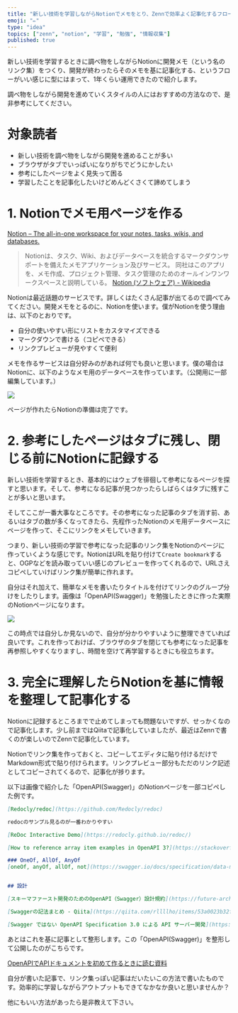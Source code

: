 ```yaml
---
title: "新しい技術を学習しながらNotionでメモをとり、Zennで効率よく記事化するフロー"
emoji: "✏️"
type: "idea"
topics: ["zenn", "notion", "学習", "勉強", "情報収集"]
published: true
---
```


新しい技術を学習するときに調べ物をしながらNotionに開発メモ（という名のリンク集）をつくり、開発が終わったらそのメモを基に記事化する、というフローがいい感じに型にはまって、1年くらい運用できたので紹介します。

調べ物をしながら開発を進めていくスタイルの人にはおすすめの方法なので、是非参考にしてください。

# 対象読者

- 新しい技術を調べ物をしながら開発を進めることが多い
- ブラウザがタブでいっぱいになりがちでどうにかしたい
- 参考にしたページをよく見失って困る
- 学習したことを記事化したいけどめんどくさくて諦めてしまう

# 1. Notionでメモ用ページを作る

[Notion – The all-in-one workspace for your notes, tasks, wikis, and databases.](https://www.notion.so/product)

> Notionは、タスク、Wiki、およびデータベースを統合するマークダウンサポートを備えたメモアプリケーション及びサービス。 同社はこのアプリを、メモ作成、プロジェクト管理、タスク管理のためのオールインワンワークスペースと説明している。
> [Notion (ソフトウェア) - Wikipedia](https://ja.wikipedia.org/wiki/Notion_(%E3%82%BD%E3%83%95%E3%83%88%E3%82%A6%E3%82%A7%E3%82%A2))

Notionは最近話題のサービスです。詳しくはたくさん記事が出てるので調べてみてください。開発メモをとるのに、Notionを使います。僕がNotionを使う理由は、以下のとおりです。

- 自分の使いやすい形にリストをカスタマイズできる
- マークダウンで書ける（コピペできる）
- リンクプレビューが見やすくて便利

メモを作るサービスは自分好みのがあれば何でも良いと思います。僕の場合はNotionに、以下のようなメモ用のデータベースを作っています。（公開用に一部編集しています。）

![](https://storage.googleapis.com/zenn-user-upload/j2whrrd8w5q0puilq688qk7t2qjo)


ページが作れたらNotionの準備は完了です。

# 2. 参考にしたページはタブに残し、閉じる前にNotionに記録する

新しい技術を学習するとき、基本的にはウェブを徘徊して参考になるページを探すと思います。そして、参考になる記事が見つかったらしばらくはタブに残すことが多いと思います。

そしてここが一番大事なところです。その参考になった記事のタブを消す前、あるいはタブの数が多くなってきたら、先程作ったNotionのメモ用データベースにページを作って、そこにリンクをメモしていきます。

つまり、新しい技術の学習で参考になった記事のリンク集をNotionのページに作っていくような感じです。NotionはURLを貼り付けて`Create bookmark`すると、OGPなどを読み取っていい感じのプレビューを作ってくれるので、URLさえコピペしていけばリンク集が簡単に作れます。

自分はそれ加えて、簡単なメモを書いたりタイトルを付けてリンクのグループ分けをしたりします。画像は「OpenAPI(Swagger)」を勉強したときに作った実際のNotionページになります。

![](https://storage.googleapis.com/zenn-user-upload/0y3916f3dc7yyxgp4ztz2fwxcqop)

この時点では自分しか見ないので、自分が分かりやすいように整理できていれば良いです。これを作っておけば、ブラウザのタブを閉じても参考になった記事を再参照しやすくなりますし、時間を空けて再学習するときにも役立ちます。

# 3. 完全に理解したらNotionを基に情報を整理して記事化する

Notionに記録するところまでで止めてしまっても問題ないですが、せっかくなので記事化します。少し前まではQiitaで記事化していましたが、最近はZennで書くのが楽しいのでZennで記事化しています。

Notionでリンク集を作っておくと、コピーしてエディタに貼り付けるだけでMarkdown形式で貼り付けられます。リンクプレビュー部分もただのリンク記述としてコピーされてくるので、記事化が捗ります。

以下は画像で紹介した「OpenAPI(Swagger)」のNotionページを一部コピペした例です。

```markdown
[Redocly/redoc](https://github.com/Redocly/redoc)

redocのサンプル見るのが一番わかりやすい

[ReDoc Interactive Demo](https://redocly.github.io/redoc/)

[How to reference array item examples in OpenAPI 3?](https://stackoverflow.com/questions/49839121/how-to-reference-array-item-examples-in-openapi-3)

### OneOf, AllOf, AnyOf
[oneOf, anyOf, allOf, not](https://swagger.io/docs/specification/data-models/oneof-anyof-allof-not/)


## 設計

[スキーマファースト開発のためのOpenAPI（Swagger）設計規約](https://future-architect.github.io/articles/20200409/)

[Swaggerの記法まとめ - Qiita](https://qiita.com/rllllho/items/53a0023b32f4c0f8eabb)

[Swagger ではない OpenAPI Specification 3.0 による API サーバー開発](https://www.slideshare.net/techblogyahoo/swagger-openapi-specification-30-api)
```

あとはこれを基に記事として整形します。この「OpenAPI(Swagger)」を整形して公開したのがこちらです。

[OpenAPIでAPIドキュメントを初めて作るときに読む資料](https://zenn.dev/d_forest/articles/bec25d3a1b111ed37a09)

自分が書いた記事で、リンク集っぽい記事はだいたいこの方法で書いたものです。効率的に学習しながらアウトプットもできてなかなか良いと思いませんか？

他にもいい方法があったら是非教えて下さい。

